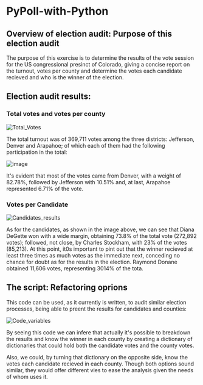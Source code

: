 # PyPoll-with-Python

## Overview of election audit: Purpose of this election audit

The purpose of this exercise is to determine the results of the vote session for the US congressional presinct of Colorado, giving a concise report on the turnout, votes per county and determine the votes each candidate recieved and who is the winner of the election.

## Election audit results:

### Total votes and votes per county
![Total_Votes](https://user-images.githubusercontent.com/89816213/136707359-2cf6221c-e303-4f59-aefb-9502d7eb8ba9.PNG)

The total turnout was of 369,711 votes among the three districts: Jefferson, Denver and Arapahoe; of which each of them had the following participation in the total:

![image](https://user-images.githubusercontent.com/89816213/136707467-baca2e01-8603-4b77-ae7d-a0d27f267ee9.png)

It's evident that most of the votes came from Denver, with a weight of 82.78%, followed by Jefferson with 10.51% and, at last, Arapahoe represented 6.71% of the vote.

### Votes per Candidate

![Candidates_results](https://user-images.githubusercontent.com/89816213/136707790-c80f04d3-d801-4afc-8aef-32546bd3b79b.PNG)

As for the candidates, as shown in the image above, we can see that Diana DeGette won with a wide margin, obtaining 73.8% of the total vote (272,892 votes); followed, not close, by Charles Stockham, with 23% of the votes (85,213). At this point, it0s important to pint out that the winner recieved at least three times as much votes as the immediate next, conceding no chance for doubt as for the results in the election. Raymond Donane obtained 11,606 votes, representing 3014% of the tota.


## The script: Refactoring oprions

This code can be used, as it currently is written, to audit similar election processes, being able to preent the results for candidates and counties:

![Code_variables](https://user-images.githubusercontent.com/89816213/136708647-955d8162-cc44-40a2-af25-928a550d9d32.PNG)

By seeing this code we can infere that actually it's possible to breakdown the results and know the winner in each county by creating a dictionary of dictionaries that could hold both the candidate votes and the county votes. 

Also, we could, by turning that dictionary on the opposite side, know the votes each candidate recieved in each county. Though both options sound similar, they would offer different vies to ease the analysis given the needs of whom uses it.
